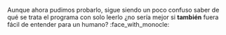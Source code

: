 Aunque ahora pudimos probarlo, sigue siendo un poco confuso saber de qué se trata el programa con solo leerlo ¿no sería mejor si **también** fuera fácil de entender para un humano? :face_with_monocle: